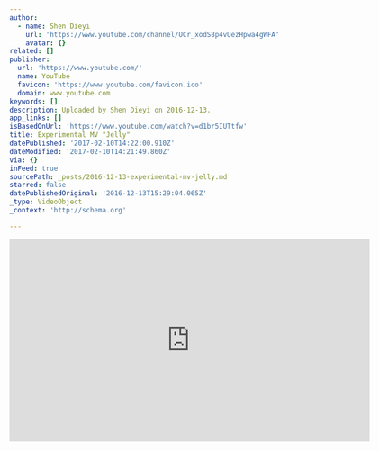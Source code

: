 ```yaml
---
author:
  - name: Shen Dieyi
    url: 'https://www.youtube.com/channel/UCr_xodS8p4vUezHpwa4gWFA'
    avatar: {}
related: []
publisher:
  url: 'https://www.youtube.com/'
  name: YouTube
  favicon: 'https://www.youtube.com/favicon.ico'
  domain: www.youtube.com
keywords: []
description: Uploaded by Shen Dieyi on 2016-12-13.
app_links: []
isBasedOnUrl: 'https://www.youtube.com/watch?v=d1br5IUTtfw'
title: Experimental MV "Jelly"
datePublished: '2017-02-10T14:22:00.910Z'
dateModified: '2017-02-10T14:21:49.860Z'
via: {}
inFeed: true
sourcePath: _posts/2016-12-13-experimental-mv-jelly.md
starred: false
datePublishedOriginal: '2016-12-13T15:29:04.065Z'
_type: VideoObject
_context: 'http://schema.org'

---
```

<iframe src="https://cdn.embedly.com/widgets/media.html?src=https%3A%2F%2Fwww.youtube.com%2Fembed%2Fd1br5IUTtfw%3Ffeature%3Doembed&amp;url=http%3A%2F%2Fwww.youtube.com%2Fwatch%3Fv%3Dd1br5IUTtfw&amp;image=https%3A%2F%2Fi.ytimg.com%2Fvi%2Fd1br5IUTtfw%2Fhqdefault.jpg&amp;key=b7d04c9b404c499eba89ee7072e1c4f7&amp;type=text%2Fhtml&amp;schema=youtube" width="640" height="360" scrolling="no" frameborder="0" allowfullscreen="" style=""></iframe>